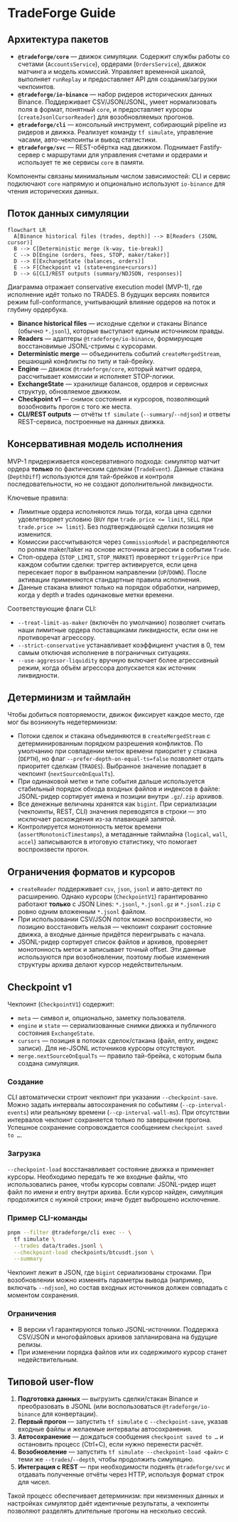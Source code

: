 # TradeForge Guide

## Архитектура пакетов

- **`@tradeforge/core`** — движок симуляции. Содержит службы работы со счетами (`AccountsService`), ордерами (`OrdersService`), движок матчинга и модель комиссий. Управляет временной шкалой, выполняет `runReplay` и предоставляет API для создания/загрузки чекпоинтов.
- **`@tradeforge/io-binance`** — набор ридеров исторических данных Binance. Поддерживает CSV/JSON/JSONL, умеет нормализовать поля в формат, понятный `core`, и предоставляет курсоры (`createJsonlCursorReader`) для возобновляемых прогонов.
- **`@tradeforge/cli`** — консольный инструмент, собирающий pipeline из ридеров и движка. Реализует команду `tf simulate`, управление часами, авто-чекпоинты и вывод статистики.
- **`@tradeforge/svc`** — REST-обёртка над движком. Поднимает Fastify-сервер с маршрутами для управления счетами и ордерами и использует те же сервисы `core` в памяти.

Компоненты связаны минимальным числом зависимостей: CLI и сервис подключают `core` напрямую и опционально используют `io-binance` для чтения исторических данных.

## Поток данных симуляции

```mermaid
flowchart LR
  A[Binance historical files (trades, depth)] --> B[Readers (JSONL cursor)]
  B --> C[Deterministic merge (k-way, tie-break)]
  C --> D[Engine (orders, fees, STOP, maker/taker)]
  D --> E[ExchangeState (balances, orders)]
  E --> F[Checkpoint v1 (state+engine+cursors)]
  D --> G[CLI/REST outputs (summary/NDJSON, responses)]
```

Диаграмма отражает conservative execution model (MVP-1), где исполнение идёт только по TRADES. В будущих версиях появится режим full-conformance, учитывающий влияние ордеров на поток и глубину ордербука.

- **Binance historical files** — исходные сделки и стаканы Binance (обычно `*.jsonl`), которые выступают единым источником правды.
- **Readers** — адаптеры `@tradeforge/io-binance`, формирующие восстановимые JSONL-стримы с курсорами.
- **Deterministic merge** — объединитель событий `createMergedStream`, решающий конфликты по типу и тай-брейку.
- **Engine** — движок `@tradeforge/core`, который матчит ордера, рассчитывает комиссии и исполняет STOP-логики.
- **ExchangeState** — хранилище балансов, ордеров и сервисных структур, обновляемое движком.
- **Checkpoint v1** — снимок состояния и курсоров, позволяющий возобновить прогон с того же места.
- **CLI/REST outputs** — отчёты `tf simulate` (`--summary`/`--ndjson`) и ответы REST-сервиса, построенные на данных движка.

## Консервативная модель исполнения

MVP-1 придерживается консервативного подхода: симулятор матчит ордера **только** по фактическим сделкам (`TradeEvent`). Данные стакана (`DepthDiff`) используются для тай-брейков и контроля последовательности, но не создают дополнительной ликвидности.

Ключевые правила:

- Лимитные ордера исполняются лишь тогда, когда цена сделки удовлетворяет условию (`BUY` при `trade.price <= limit`, `SELL` при `trade.price >= limit`). Без подтверждающей сделки позиция не изменится.
- Комиссии рассчитываются через `CommissionModel` и распределяются по ролям maker/taker на основе источника агрессии в событии `Trade`.
- Стоп-ордера (`STOP_LIMIT`, `STOP_MARKET`) проверяют `triggerPrice` при каждом событии сделки: триггер активируется, если цена пересекает порог в выбранном направлении (`UP`/`DOWN`). После активации применяются стандартные правила исполнения.
- Данные стакана влияют только на порядок обработки, например, когда у depth и trades одинаковые метки времени.

Соответствующие флаги CLI:

- `--treat-limit-as-maker` (включён по умолчанию) позволяет считать наши лимитные ордера поставщиками ликвидности, если они не противоречат агрессору.
- `--strict-conservative` устанавливает коэффициент участия в 0, тем самым отключая исполнение в пограничных ситуациях.
- `--use-aggressor-liquidity` вручную включает более агрессивный режим, когда объём агрессора допускается как источник ликвидности.

## Детерминизм и таймлайн

Чтобы добиться повторяемости, движок фиксирует каждое место, где мог бы возникнуть недетерминизм:

- Потоки сделок и стакана объединяются в `createMergedStream` с детерминированным порядком разрешения конфликтов. По умолчанию при совпадении меток времени приоритет у стакана (`DEPTH`), но флаг `--prefer-depth-on-equal-ts=false` позволяет отдать приоритет сделкам (`TRADES`). Выбранное значение попадает в чекпоинт (`nextSourceOnEqualTs`).
- При одинаковой метке и типе события дальше используется стабильный порядок обхода входных файлов и индексов в файле: JSONL-ридер сортирует имена и позиции внутри `.gz`/`.zip` архивов.
- Все денежные величины хранятся как `bigint`. При сериализации (чекпоинты, REST, CLI) значения переводятся в строки — это исключает расхождения из-за плавающей запятой.
- Контролируется монотонность меток времени (`assertMonotonicTimestamps`), а метаданные таймлайна (`logical`, `wall`, `accel`) записываются в итоговую статистику, что помогает воспроизвести прогон.

## Ограничения форматов и курсоров

- `createReader` поддерживает `csv`, `json`, `jsonl` и авто-детект по расширению. Однако курсоры (`CheckpointV1`) гарантированно работают **только** с JSON Lines: `*.jsonl`, `*.jsonl.gz` и `*.jsonl.zip` c ровно одним вложенным `*.jsonl` файлом.
- При использовании CSV/JSON поток можно воспроизвести, но позицию восстановить нельзя — чекпоинт сохранит состояние движка, а входные данные придётся переигрывать с начала.
- JSONL-ридер сортирует список файлов и архивов, проверяет монотонность меток и записывает точный offset. Эти данные используются при возобновлении, поэтому любые изменения структуры архива делают курсор недействительным.

## Checkpoint v1

Чекпоинт (`CheckpointV1`) содержит:

- `meta` — символ и, опционально, заметку пользователя.
- `engine` и `state` — сериализованные снимки движка и публичного состояния `ExchangeState`.
- `cursors` — позиция в потоках сделок/стакана (файл, entry, индекс записи). Для не-JSONL источников курсоры отсутствуют.
- `merge.nextSourceOnEqualTs` — правило тай-брейка, с которым была создана симуляция.

### Создание

CLI автоматически строит чекпоинт при указании `--checkpoint-save`. Можно задать интервалы автосохранения по событиям (`--cp-interval-events`) или реальному времени (`--cp-interval-wall-ms`). При отсутствии интервалов чекпоинт сохраняется только по завершении прогона. Успешное сохранение сопровождается сообщением `checkpoint saved to …`.

### Загрузка

`--checkpoint-load` восстанавливает состояние движка и применяет курсоры. Необходимо передать те же входные файлы, что использовались ранее, чтобы курсоры совпали: JSONL-ридер ищет файл по имени и entry внутри архива. Если курсор найден, симуляция продолжится с нужной строки; иначе будет выброшено исключение.

### Пример CLI-команды

```bash
pnpm --filter @tradeforge/cli exec -- \
  tf simulate \
  --trades data/trades.jsonl \
  --checkpoint-load checkpoints/btcusdt.json \
  --summary
```

Чекпоинт лежит в JSON, где `bigint` сериализованы строками. При возобновлении можно изменять параметры вывода (например, включать `--ndjson`), но состав входных источников должен совпадать с моментом сохранения.

### Ограничения

- В версии v1 гарантируются только JSONL-источники. Поддержка CSV/JSON и многофайловых архивов запланирована на будущие релизы.
- При изменении порядка файлов или их содержимого курсор станет недействительным.

## Типовой user-flow

1. **Подготовка данных** — выгрузить сделки/стакан Binance и преобразовать в JSONL (или воспользоваться `@tradeforge/io-binance` для конвертации).
2. **Первый прогон** — запустить `tf simulate` с `--checkpoint-save`, указав входные файлы и желаемые интервалы автосохранения.
3. **Автосохранение** — дождаться сообщения `checkpoint saved to …` и остановить процесс (Ctrl+C), если нужно перенести расчёт.
4. **Возобновление** — запустить `tf simulate --checkpoint-load <файл>` с теми же `--trades`/`--depth`, чтобы продолжить симуляцию.
5. **Интеграция с REST** — при необходимости поднять `@tradeforge/svc` и отдавать полученные отчёты через HTTP, используя формат строк для чисел.

Такой процесс обеспечивает детерминизм: при неизменных данных и настройках симулятор даёт идентичные результаты, а чекпоинты позволяют разделять длительные прогоны на несколько сессий.
